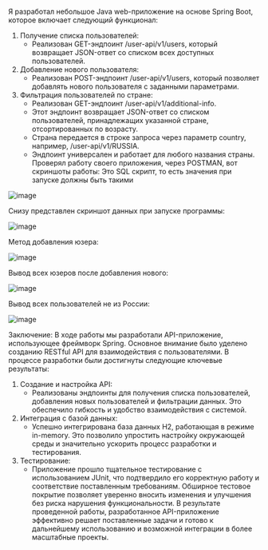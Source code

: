 Я разработал небольшое Java web-приложение на основе Spring Boot, которое включает следующий функционал:
1. Получение списка пользователей:
   - Реализован GET-эндпоинт /user-api/v1/users, который возвращает JSON-ответ со списком всех доступных пользователей.
2. Добавление нового пользователя:
   - Реализован POST-эндпоинт /user-api/v1/users, который позволяет добавлять нового пользователя с заданными параметрами.
3. Фильтрация пользователей по стране:
   - Реализован GET-эндпоинт /user-api/v1/additional-info.
   - Этот эндпоинт возвращает JSON-ответ со списком пользователей, принадлежащих указанной стране, отсортированных по возрасту.
   - Страна передается в строке запроса через параметр country, например, /user-api/v1/RUSSIA.
   - Эндпоинт универсален и работает для любого названия страны.
Проверял работу своего приложения, через POSTMAN, вот скриншоты работы:
Это SQL скрипт, то есть значения при запуске должны быть такими

![image](https://github.com/user-attachments/assets/cbca2885-3c74-45f1-a34b-6a29da3e8cfc)

Снизу представлен скриншот данных при запуске программы:

![image](https://github.com/user-attachments/assets/ea0a3b23-7da8-4680-9640-550d77b2e7ba)

Метод добавления юзера:

![image](https://github.com/user-attachments/assets/8f9897bd-b917-4b7b-85f2-736e88925365)

Вывод всех юзеров после добавления нового:

![image](https://github.com/user-attachments/assets/4e9a4f77-2798-4fa3-8671-57f8d50d14f1)

Вывод всех пользователей не из России:

![image](https://github.com/user-attachments/assets/f2baf036-f75a-408c-bd1d-b0f3c5b05fa3)

Заключение:
В ходе работы мы разработали API-приложение, использующее фреймворк Spring. Основное внимание было уделено созданию RESTful API для взаимодействия с пользователями. В процессе разработки были достигнуты следующие ключевые результаты:
1. Создание и настройка API:
   - Реализованы эндпоинты для получения списка пользователей, добавления новых пользователей и фильтрации данных. Это обеспечило гибкость и удобство взаимодействия с системой.
2. Интеграция с базой данных:
   - Успешно интегрирована база данных H2, работающая в режиме in-memory. Это позволило упростить настройку окружающей среды и значительно ускорить процесс разработки и тестирования.
3. Тестирование:
   - Приложение прошло тщательное тестирование с использованием JUnit, что подтвердило его корректную работу и соответствие поставленным требованиям. Обширное тестовое покрытие позволяет уверенно вносить изменения и улучшения без риска нарушения функциональности.
В результате проведенной работы, разработанное API-приложение эффективно решает поставленные задачи и готово к дальнейшему использованию и возможной интеграции в более масштабные проекты.



